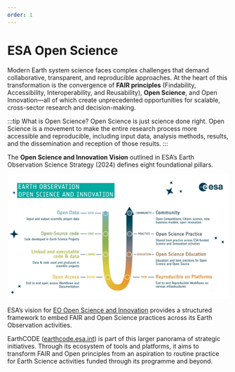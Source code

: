 ```yaml
---
order: 1
---
```

# ESA Open Science

<!-- To better understand what EarthCODE is and what it aims to achieve, it's helpful to look at the vision of the project, how it started—and how it has evolved. -->

Modern Earth system science faces complex challenges that demand collaborative, transparent, and reproducible approaches. At the heart of this transformation is the convergence of **FAIR principles** (Findability, Accessibility, Interoperability, and Reusability), **Open Science**, and Open Innovation—all of which create unprecedented opportunities for scalable, cross-sector research and decision-making.

:::tip What is Open Science? Open Science is just science done right.
Open Science is a movement to make the entire research process more accessible and reproducible, including input data, analysis methods, results, and the dissemination and reception of those results.
:::

The **Open Science and Innovation Vision** outlined in ESA’s Earth Observation Science Strategy (2024) defines eight foundational pillars.

![Open Science](/img/terms/open-science-esa.png)

ESA’s vision for [EO Open Science and Innovation](https://zenodo.org/records/13973612) provides a structured framework to embed FAIR and Open Science practices across its Earth Observation activities.

EarthCODE ([earthcode.esa.int](https://earthcode.esa.int)) is part of this larger panorama of strategic initiatives. Through its ecosystem of tools and platforms, it aims to transform FAIR and Open principles from an aspiration to routine practice for Earth Science activities funded through its programme and beyond.